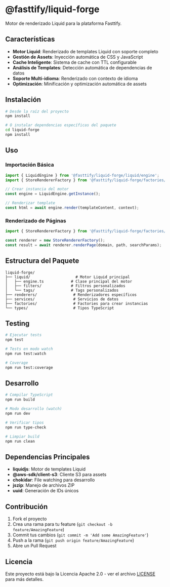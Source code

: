 # @fasttify/liquid-forge

Motor de renderizado Liquid para la plataforma Fasttify.

## Características

- **Motor Liquid**: Renderizado de templates Liquid con soporte completo
- **Gestión de Assets**: Inyección automática de CSS y JavaScript
- **Cache Inteligente**: Sistema de cache con TTL configurable
- **Análisis de Templates**: Detección automática de dependencias de datos
- **Soporte Multi-idioma**: Renderizado con contexto de idioma
- **Optimización**: Minificación y optimización automática de assets

## Instalación

```bash
# Desde la raíz del proyecto
npm install

# O instalar dependencias específicas del paquete
cd liquid-forge
npm install
```

## Uso

### Importación Básica

```typescript
import { LiquidEngine } from '@fasttify/liquid-forge/liquid/engine';
import { StoreRendererFactory } from '@fasttify/liquid-forge/factories/store-renderer-factory';

// Crear instancia del motor
const engine = LiquidEngine.getInstance();

// Renderizar template
const html = await engine.render(templateContent, context);
```

### Renderizado de Páginas

```typescript
import { StoreRendererFactory } from '@fasttify/liquid-forge/factories/store-renderer-factory';

const renderer = new StoreRendererFactory();
const result = await renderer.renderPage(domain, path, searchParams);
```

## Estructura del Paquete

```
liquid-forge/
├── liquid/                    # Motor Liquid principal
│   ├── engine.ts            # Clase principal del motor
│   ├── filters/             # Filtros personalizados
│   └── tags/                # Tags personalizados
├── renderers/                # Renderizadores específicos
├── services/                 # Servicios de datos
├── factories/                # Factories para crear instancias
└── types/                    # Tipos TypeScript
```

## Testing

```bash
# Ejecutar tests
npm test

# Tests en modo watch
npm run test:watch

# Coverage
npm run test:coverage
```

## Desarrollo

```bash
# Compilar TypeScript
npm run build

# Modo desarrollo (watch)
npm run dev

# Verificar tipos
npm run type-check

# Limpiar build
npm run clean
```

## Dependencias Principales

- **liquidjs**: Motor de templates Liquid
- **@aws-sdk/client-s3**: Cliente S3 para assets
- **chokidar**: File watching para desarrollo
- **jszip**: Manejo de archivos ZIP
- **uuid**: Generación de IDs únicos

## Contribución

1. Fork el proyecto
2. Crea una rama para tu feature (`git checkout -b feature/AmazingFeature`)
3. Commit tus cambios (`git commit -m 'Add some AmazingFeature'`)
4. Push a la rama (`git push origin feature/AmazingFeature`)
5. Abre un Pull Request

## Licencia

Este proyecto está bajo la Licencia Apache 2.0 - ver el archivo [LICENSE](../../LICENSE) para más detalles.
